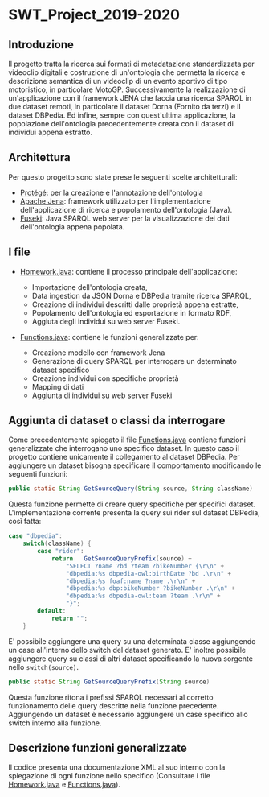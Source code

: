# SWT_Project_2019-2020
## Introduzione
Il progetto tratta la ricerca sui formati di metadatazione standardizzata per videoclip digitali e costruzione di un'ontologia che permetta la ricerca e descrizione semantica di un videoclip di un evento sportivo di tipo motoristico, in particolare MotoGP. Successivamente la realizzazione di un'applicazione con il framework JENA che faccia una ricerca SPARQL in due dataset remoti, in particolare il dataset Dorna (Fornito da terzi) e il dataset DBPedia. Ed infine, sempre con quest'ultima applicazione, la popolazione dell'ontologia precedentemente creata con il dataset di individui appena estratto.

## Architettura
Per questo progetto sono state prese le seguenti scelte architetturali:
- [Protégé](https://protege.stanford.edu/): per la creazione e l'annotazione dell'ontologia
- [Apache Jena](https://jena.apache.org/): framework utilizzato per l'implementazione dell'applicazione di ricerca e popolamento dell'ontologia (Java).
- [Fuseki](https://jena.apache.org/documentation/fuseki2/): Java SPARQL web server per la visualizzazione dei dati dell'ontologia appena popolata.

## I file
- [Homework.java](https://github.com/ponassi/SWT_Project_2019-2020/blob/master/Homework.java): contiene il processo principale dell'applicazione:
  - Importazione dell'ontologia creata,
  - Data ingestion da JSON Dorna e DBPedia tramite ricerca SPARQL,
  - Creazione di individui descritti dalle proprietà appena estratte,
  - Popolamento dell'ontologia ed esportazione in formato RDF,
  - Aggiuta degli individui su web server Fuseki.

- [Functions.java](https://github.com/ponassi/SWT_Project_2019-2020/blob/master/Functions.java): contiene le funzioni generalizzate per:
  - Creazione modello con framework Jena
  - Generazione di query SPARQL per interrogare un determinato dataset specifico
  - Creazione individui con specifiche proprietà
  - Mapping di dati
  - Aggiunta di individui su web server Fuseki

## Aggiunta di dataset o classi da interrogare
Come precedentemente spiegato il file [Functions.java](https://github.com/ponassi/SWT_Project_2019-2020/blob/master/Functions.java) contiene funzioni generalizzate che interrogano uno specifico dataset. In questo caso il progetto contiene unicamente il collegamento al dataset DBPedia. Per aggiungere un dataset bisogna specificare il comportamento modificando le seguenti funzioni:
```java
public static String GetSourceQuery(String source, String className)
```
Questa funzione permette di creare query specifiche per specifici dataset. L'implementazione corrente presenta la query sui rider sul dataset DBPedia, così fatta:
```java
case "dbpedia":
	switch(className) {
		case "rider":
			return 	 GetSourceQueryPrefix(source) + 
				"SELECT ?name ?bd ?team ?bikeNumber {\r\n" + 
				"dbpedia:%s dbpedia-owl:birthDate ?bd .\r\n" + 
				"dbpedia:%s foaf:name ?name .\r\n" +
				"dbpedia:%s dbp:bikeNumber ?bikeNumber .\r\n" +
				"dbpedia:%s dbpedia-owl:team ?team .\r\n" +
				"}";
		default:
			return "";
	}
```
E' possibile aggiungere una query su una determinata classe aggiungendo un case all'interno dello switch del dataset generato. E' inoltre possibile aggiungere query su classi di altri dataset specificando la nuova sorgente nello ```switch(source)```.
```java
public static String GetSourceQueryPrefix(String source)
```
Questa funzione ritona i prefissi SPARQL necessari al corretto funzionamento delle query descritte nella funzione precedente. Aggiungendo un dataset è necessario aggiungere un case specifico allo switch interno alla funzione.

## Descrizione funzioni generalizzate
Il codice presenta una documentazione XML al suo interno con la spiegazione di ogni funzione nello specifico (Consultare i file [Homework.java](https://github.com/ponassi/SWT_Project_2019-2020/blob/master/Homework.java) e [Functions.java](https://github.com/ponassi/SWT_Project_2019-2020/blob/master/Functions.java)).
